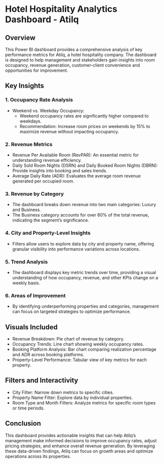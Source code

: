 

# Hotel Hospitality Analytics Dashboard - Atilq

## Overview
This Power BI dashboard provides a comprehensive analysis of key performance metrics for Atilq, a hotel hospitality company. The dashboard is designed to help management and stakeholders gain insights into room occupancy, revenue generation, customer-client convenience and opportunities for improvement.

## Key Insights

### 1. Occupancy Rate Analysis
   - Weekend vs. Weekday Occupancy:
     - Weekend occupancy rates are significantly higher compared to weekdays.
     - Recommendation: Increase room prices on weekends by 15% to maximize revenue without impacting occupancy.

### 2. Revenue Metrics
   - Revenue Per Available Room (RevPAR): An essential metric for understanding revenue efficiency.
   - Daily Sold Room Nights (DSRN) and Daily Booked Room Nights (DBRN): Provide insights into booking and sales trends.
   - Average Daily Rate (ADR): Evaluates the average room revenue generated per occupied room.

### 3. Revenue by Category
   - The dashboard breaks down revenue into two main categories: Luxury and Business.
   - The Business category accounts for over 60% of the total revenue, indicating the segment’s significance.

### 4. City and Property-Level Insights
   - Filters allow users to explore data by city and property name, offering granular visibility into performance variations across locations.

### 5. Trend Analysis
   - The dashboard displays key metric trends over time, providing a visual understanding of how occupancy, revenue, and other KPIs change on a weekly basis.

### 6. Areas of Improvement
   - By identifying underperforming properties and categories, management can focus on targeted strategies to optimize performance.

## Visuals Included
- Revenue Breakdown: Pie chart of revenue by category.
- Occupancy Trends: Line chart showing weekly occupancy rates.
- Booking Platform Analysis: Bar chart comparing realization percentage and ADR across booking platforms.
- Property-Level Performance: Tabular view of key metrics for each property.

## Filters and Interactivity
- City Filter: Narrow down metrics to specific cities.
- Property Name Filter: Explore data by individual properties.
- Room Type and Month Filters: Analyze metrics for specific room types or time periods.

## Conclusion
This dashboard provides actionable insights that can help Atilq’s management make informed decisions to improve occupancy rates, adjust pricing strategies, and enhance overall revenue generation. By leveraging these data-driven findings, Atilq can focus on growth areas and optimize operations across its properties.

